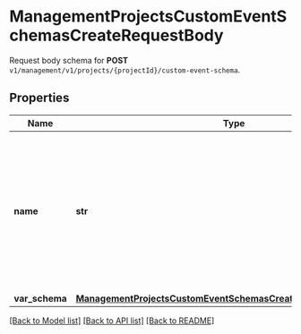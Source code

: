 # ManagementProjectsCustomEventSchemasCreateRequestBody

Request body schema for **POST** `v1/management/v1/projects/{projectId}/custom-event-schema`.

## Properties

Name | Type | Description | Notes
------------ | ------------- | ------------- | -------------
**name** | **str** | User-defined name of the custom event. This is also shown in **Project Settings** &gt; **Event Schema** in the Voucherify Dashboard. | [optional] 
**var_schema** | [**ManagementProjectsCustomEventSchemasCreateRequestBodySchema**](ManagementProjectsCustomEventSchemasCreateRequestBodySchema.md) |  | [optional] 

[[Back to Model list]](../README.md#documentation-for-models) [[Back to API list]](../README.md#documentation-for-api-endpoints) [[Back to README]](../README.md)


